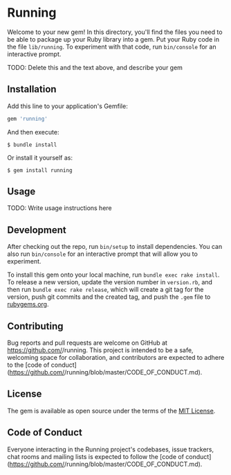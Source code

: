 # Running

Welcome to your new gem! In this directory, you'll find the files you need to be able to package up your Ruby library into a gem. Put your Ruby code in the file `lib/running`. To experiment with that code, run `bin/console` for an interactive prompt.

TODO: Delete this and the text above, and describe your gem

## Installation

Add this line to your application's Gemfile:

```ruby
gem 'running'
```

And then execute:

    $ bundle install

Or install it yourself as:

    $ gem install running

## Usage

TODO: Write usage instructions here

## Development

After checking out the repo, run `bin/setup` to install dependencies. You can also run `bin/console` for an interactive prompt that will allow you to experiment.

To install this gem onto your local machine, run `bundle exec rake install`. To release a new version, update the version number in `version.rb`, and then run `bundle exec rake release`, which will create a git tag for the version, push git commits and the created tag, and push the `.gem` file to [rubygems.org](https://rubygems.org).

## Contributing

Bug reports and pull requests are welcome on GitHub at https://github.com/<github username>/running. This project is intended to be a safe, welcoming space for collaboration, and contributors are expected to adhere to the [code of conduct](https://github.com/<github username>/running/blob/master/CODE_OF_CONDUCT.md).

## License

The gem is available as open source under the terms of the [MIT License](https://opensource.org/licenses/MIT).

## Code of Conduct

Everyone interacting in the Running project's codebases, issue trackers, chat rooms and mailing lists is expected to follow the [code of conduct](https://github.com/<github username>/running/blob/master/CODE_OF_CONDUCT.md).
